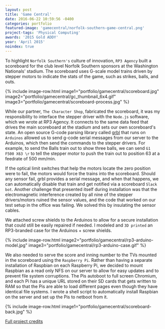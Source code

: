 ```yaml
---
layout: post
title: 'Game Central'
date: 2016-06-22 10:59:56 -0400
categories: portfolio
featured-image: 'gamecentral/norfolk-southern-game-central.png'
project-tags: 'Physical Computing'
awards: '2015 Gold ADDY'
year: 'April 2015'
noindex: true
---
```


To highlight `Norfolk Southern's` culture of innovation, `RP3 Agency` built a scoreboard for the club level Norfolk Southern sponsors at the Washington Nationals' stadium. The scoreboard uses G-scale model trains driven by stepper motors to indicate the stats of the game, such as strikes, balls, and outs.

{% include image-row.html image1="portfolio/gamecentral/scoreboard.jpg" image2="portfolio/gamecentral/gc_thumbnail_6x4.gif" image3="portfolio/gamecentral/scoreboard-process.jpg" %}

While our partner, `The Character Shop`, fabricated the scoreboard, it was my responsibility to interface the stepper driver with the `Node.js` software, which we wrote at RP3 Agency. It connects to the same data feed that drives the main scoreboard at the stadium and sets our own scoreboard's state. An open source G-code parsing library called [grbl](https://github.com/grbl/grbl) that runs on `Arduinos` allowed us to send g-code serial messages from our server to the Arduinos, which then send the commands to the stepper drivers. For example, to send the Balls train out to show three balls, we can send `G1 F500 X63 \r` to tell the stepper motor to push the train out to position 63 at a feedrate of 500 mm/min.

If the optical limit switches that help the motors locate the zero position were to fail, the motors would force the trains into the scoreboard. Should any sensor fail, grbl provides a serial message, and when that happens, we can automatically disable that train and get notified via a scoreboard `Slack bot`. Another challenge that presented itself during installation was that the electromagnetic interference created by all nine of the stepper drivers/motors ruined the sensor values, and the code that worked on our test setup in the office was failing. We solved this by insulating the sensor cables.

We attached screw shields to the Arduinos to allow for a secure installation that could still be easily repaired if needed. I modeled and `3D printed` an RP3-branded case for the Arduinos + screw shields.

{% include image-row.html image2="portfolio/gamecentral/rp3-arduino-model.jpg" image3="portfolio/gamecentral/rp3-arduino-case.gif" %}

We also needed to serve the score and inning number to the TVs mounted in the scoreboard using the `Raspberry Pi`. Rather than having a separate installation of Raspbian on each Raspberry Pi, we decided to mount Raspbian as a read only NFS on our server to allow for easy updates and to prevent file system corruptions. The Pis autoboot to full screen Chromium, and each Pi has a unique URL stored on their SD cards that gets written to RAM so that the Pis are able to load different pages even though they have identical file systems. I wrote a shell script to automatically install Raspbian on the server and set up the Pis to netboot from it.

{% include image-row.html image1="portfolio/gamecentral/scoreboard-back.jpg" %}

[Full project credits](http://www.mediapost.com/digitaloohawards/winners/)
